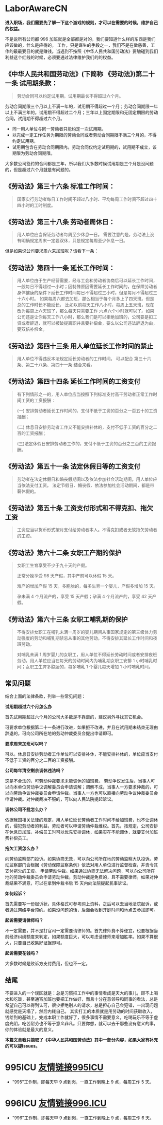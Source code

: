 

# LaborAwareCN

**进入职场，我们需要先了解一下这个游戏的规则，才可以在需要的时候，维护自己的权益。**

不是说所有公司都 996 加班就是全部都是对的，我们要知道什么样的东西是我们应该做的，什么是应得的。
工作，只是谋生的手段之一，我们不是在做慈善，工作的最最要目的就是赚钱，当遇到不按照《中华人民共和国劳动法》要触碰到我们利益这个红线的时候，必须要通过法律维护我们的的权益。


## 《中华人民共和国劳动法》(下简称 《劳动法》)第二十一条 试用期条款：
>劳动合同可以约定试用期，试用期最长不得超过六个月。

劳动合同期限三个月以上不满一年的，试用期不得超过一个月；劳动合同期限一年以上不满三年的，试用期不得超过二个月；三年以上固定期限和无固定期限的劳动合同，试用期不得超过六个月。

+ 同一用人单位与同一劳动者只能约定一次试用期。
+ 以完成一定工作任务为期限的劳动合同或者劳动合同期限不满三个月的，不得约定试用期。
+ 试用期包含在劳动合同期限内。劳动合同仅约定试用期的，试用期不成立，该期限为劳动合同期限。

大多数公司签约的合同都是三年，所以我们大多数时候试用期是三个月是没问题的，但是超过六个月就是有问题的。

## 《劳动法》第三十六条 标准工作时间：
>国家实行劳动者每日工作时间不超过八小时、平均每周工作时间不超过四十四小时的工时制度。

## 《劳动法》第三十八条 劳动者周休日：
>用人单位应当保证劳动者每周至少休息一日。
需要注意的是，劳动法上没有明确规定周末一定要双休，只是规定每周至少休息一日。

但是如果说公司要求周六来加班呢？请看下一条：

## 《劳动法》第四十一条 延长工作时间：
>用人单位由于生产经营需要，经与工会和劳动者协商后可以延长工作时间，一般每日不得超过一小时；因特殊原因需要延长工作时间的，在保障劳动者身体健康的条件下延长工作时间每日不得超过三小时，但是每月不得超过三十六小时。
如果每周六都去加班，那么相当于每个月多上了四天班。但是总的工作时长不能延长， 比如以前每天工作八小时，每周上五天班，现在改为每周上六天班了，那么每天只需要工作 六点六个小时就可以了。如果公司还是让你每天工作八小时，那么我们是可以拒绝加班的，公司要是扣工资或者辞退，就可以被破提离职并且要补偿金，要么以公司违法辞退为由，要双倍补偿金。

## 《劳动法》第四十三条 用人单位延长工作时间的禁止
>用人单位不得违反本法规定延长劳动者的工作时间。
可以配合 第三十六条、第三十八条、第四十一条 结合来看。

## 《劳动法》第四十四条 延长工作时间的工资支付
>有下列情形之一的，用人单位应当按照下列标准支付高干劳动者正常工作时间工资的工资报酬：
>
>(一) 安排劳动者延长工作时间的，支付不低于工资的百分之一百五十的工资报酬；
>
>(二) 休息日安排劳动者工作又不能安排补休的，支付不低于工资的百分之二百的工资报酬；
>
>(三)法定休假日安排劳动者工作的，支付不低于工资的百分之三百的工资报酬。

## 《劳动法》第五十一条 法定休假日等的工资支付
>劳动者在法定休假日和婚丧假期间以及依法参加社会活动期间，用人单位应当依法支付工资。
法定节假日、婚丧假、依法参加社会活动期间，都是带薪休假的。

## 《劳动法》第五十条 工资支付形式和不得克扣、拖欠工资
>工资应当以货币形式按月支付给劳动者本人。不得克扣或者无故拖欠劳动者的工资。

## 《劳动法》第六十二条 女职工产期的保护
>女职工生育享受不少于九十天的产假。
>
>正常分娩享受 98 天产假，其中产前可以休假 15 天。
>
>难产的增加产假 15 天，多胞胎的，每多生育一个婴儿，产假多增加 15 天。
>
>孕未满 4 个月流产的，享受 15 天产假；孕满 4 个月流产的，享受 42 天产假。

## 《劳动法》第六十三条 女职工哺乳期的保护
>不得安排女职工在哺乳未满一周岁的婴儿期间从事国家规定的第三级体力劳动强度的劳动和哺乳期禁忌从事的其他劳动，不得安排其延长工作时间和夜班劳动。
>
>对哺乳未满 1 周岁婴儿的女职工，用人单位不得延长劳动时间或者安排夜班劳动。用人单位应当在每天的劳动时间内为哺乳期女职工安排 1 小时哺乳时间；女职工生育多胞胎的，每多哺乳 1 个婴儿每天增加 1 小时哺乳时间。

## 常见问题
结合上面的法律条款，列举一些常见问题：

**试用期超过六个月怎么办**

首先试用期超过六个月的公司大多数是不靠谱的，建议另外寻找其它机会。

可要求单位根据第二十一条进行改进，如果拒不改进，并且在试用期未结束无理由辞退的，可向公司所在地的劳动仲裁委员会提出申请即可。

**要求周末加班可以吗？**

可以。休息日安排劳动者工作单位可以安排补休，不能安排补休的，单位应当支付不低于工资的百分之二百的工资报酬。

**公司每年清空剩余调休违法吗？**

这是不合法的，可劳动仲裁要求未能调休的加班费。
劳动争议发生后，当事人可以向本单位劳动争议调解委员会申请调解；调解不成，当事人一方要求仲裁的，可以向劳动争议仲裁委员会申请仲裁。当事人一方也可以直接向劳动争议仲裁委员会申请仲裁。对仲裁裁决不服的，可以向人民法院提起诉讼。

**调休公司不批怎么办？**

依据我国相关法律的规定，用人单位延长劳动者工作时间不给加班费，也不让调休的，侵犯劳动者的利益，劳动者可以申请劳动仲裁维权。首先，按规定，公司安排在休息日加班，补偿员工时可以优先安排调休，如果实在不能调休，就要支付加班费补偿员工。

**拖欠工资怎么办？**

向劳动监察部门投诉。如果协商无效，可以向公司所在地的劳动监察大队投诉。劳动监察部门会根据《劳动保障监察条例》依法对用人单位进行监督检查，并责令其支付拖欠的工资。
申请劳动仲裁。如果通过协商无法解决问题，可以向公司所在地的劳动仲裁委员会申请劳动仲裁。劳动仲裁是免费的，且不需要律师。如果对仲裁结果不满意，可以在拿到仲裁书后 15 天内向法院提起民事诉讼。

**如何起诉？**

首先需要写一份起诉状，具体格式可参考网上资料，之后可以去当地法院起诉，或者通过网络平台预约。如果没问题的话，后面会收到开庭时间和地点去参加即可。

**起诉需要请律师吗？**

不一定需要，并不是打官司一定需要请律师的。首先律师费不算便宜，也要根据当前经济纠纷额度来判定，如果额度巨大，可以考虑请律师来增加胜率。如果不算很大，只要自己收集好证据即可。

**起诉需要花钱吗？**

大多数时候是败诉方支付费用，但也不一定。

## 结尾
不要进入的一个误区就是：总是习惯把工作中的事情看成是天大的事儿，顾不上喝水和吃饭，甚至通宵加班也要把工作做好，而且十分在意领导和同事的看法，总是希望自己可以得到认可，很少拒绝别人的请求，总是担心自己会犯错，一出现问题就感觉是天塌了，然后内耗自己。
其实打工的本质就是用劳动的时间获取收入，钱给到的基础上，完成本职工作就好了，很多事情不需要意义，吃喝玩乐不等于虚度光阴，吃苦耐劳也不等于意义非凡。只要你想，就可以去干那些没有意义的事，你的体验就是最大的意义。

**本篇文章我只摘取了《中华人民共和国劳动法》其中一部分内容，如果大家有补充的可以提Issues。**


# 995ICU [友情链接995ICU](https://995icu.github.io)

- "995"工作制，即每天早 9 点到岗，一直工作到晚上 9 点，每周工作 5 天。

# 996ICU [友情链接996.ICU](https://996.icu/#/zh_CN)

- "996"工作制，即每天早 9 点到岗，一直工作到晚上 9 点，每周工作 6 天。
